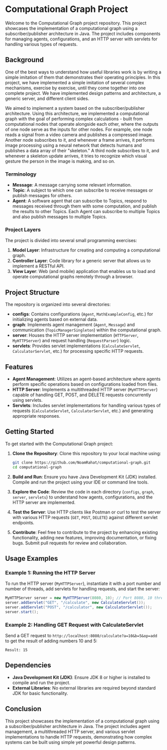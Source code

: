 # Computational Graph Project

Welcome to the Computational Graph project repository. This project showcases the implementation of a computational graph using a subscriber/publisher architecture in Java. The project includes components for managing agents, configurations, and an HTTP server with servlets for handling various types of requests.

## Background

One of the best ways to understand how useful libraries work is by writing a simple imitation of them that demonstrates their operating principles. In this project, we have implemented a simple imitation of several complex mechanisms, exercise by exercise, until they come together into one complete project. We have implemented design patterns and architecture, a generic server, and different client sides.

We aimed to implement a system based on the subscriber/publisher architecture. Using this architecture, we implemented a computational graph with the goal of performing complex calculations - built from computational nodes that operate alongside each other, where the outputs of one node serve as the inputs for other nodes. For example, one node reads a signal from a video camera and publishes a compressed image. Another node subscribes to it, and whenever a frame arrives, it performs image processing using a neural network that detects humans and publishes a data array of their "skeleton." A third node subscribes to it, and whenever a skeleton update arrives, it tries to recognize which visual gesture the person in the image is making, and so on.

### Terminology

- **Message**: A message carrying some relevant information.
- **Topic**: A subject to which one can subscribe to receive messages or publish messages for others.
- **Agent**: A software agent that can subscribe to Topics, respond to messages received through them with some computation, and publish the results to other Topics. Each Agent can subscribe to multiple Topics and also publish messages to multiple Topics.

### Project Layers

The project is divided into several small programming exercises:

1. **Model Layer**: Infrastructure for creating and computing a computational graph.
2. **Controller Layer**: Code library for a generic server that allows us to implement a RESTful API.
3. **View Layer**: Web (and mobile) application that enables us to load and operate computational graphs remotely through a browser.

## Project Structure

The repository is organized into several directories:

- **configs**: Contains configurations (`Agent`, `MathExampleConfig`, etc.) for initializing agents based on external data.
- **graph**: Implements agent management (`Agent`, `Message`) and communication (`TopicManagerSingleton`) within the computational graph.
- **server**: Houses the HTTP server implementation (`HTTPServer`, `MyHTTPServer`) and request handling (`RequestParser`) logic.
- **servlets**: Provides servlet implementations (`CalculateServlet`, `CalculatorServlet`, etc.) for processing specific HTTP requests.

## Features

- **Agent Management**: Utilizes an agent-based architecture where agents perform specific operations based on configurations loaded from files.
- **HTTP Server**: Implements a multithreaded HTTP server (`MyHTTPServer`) capable of handling GET, POST, and DELETE requests concurrently using servlets.
- **Servlets**: Includes servlet implementations for handling various types of requests (`CalculateServlet`, `CalculatorServlet`, etc.) and generating appropriate responses.

## Getting Started

To get started with the Computational Graph project:

1. **Clone the Repository**: Clone this repository to your local machine using:
   ```sh
   git clone https://github.com/NoamRahat/computational-graph.git
   cd computational-graph
   ```

2. **Build and Run**: Ensure you have Java Development Kit (JDK) installed. Compile and run the project using your IDE or command line tools.

3. **Explore the Code**: Review the code in each directory (`configs`, `graph`, `server`, `servlets`) to understand how agents, configurations, and the HTTP server are implemented.

4. **Test the Server**: Use HTTP clients like Postman or curl to test the server with various HTTP requests (`GET`, `POST`, `DELETE`) against different servlet endpoints.

5. **Contribute**: Feel free to contribute to the project by enhancing existing functionality, adding new features, improving documentation, or fixing bugs. Submit pull requests for review and collaboration.

## Usage Examples

### Example 1: Running the HTTP Server

To run the HTTP server (`MyHTTPServer`), instantiate it with a port number and number of threads, add servlets for handling requests, and start the server:
```java
MyHTTPServer server = new MyHTTPServer(8080, 10); // Port 8080, 10 threads
server.addServlet("GET", "/calculate", new CalculateServlet());
server.addServlet("POST", "/calculator", new CalculatorServlet());
server.start();
```

### Example 2: Handling GET Request with CalculateServlet

Send a GET request to `http://localhost:8080/calculate?a=10&b=5&op=add` to get the result of adding numbers 10 and 5:
```
Result: 15
```

## Dependencies

- **Java Development Kit (JDK)**: Ensure JDK 8 or higher is installed to compile and run the project.
- **External Libraries**: No external libraries are required beyond standard JDK for basic functionality.

## Conclusion

This project showcases the implementation of a computational graph using a subscriber/publisher architecture in Java. The project includes agent management, a multithreaded HTTP server, and various servlet implementations to handle HTTP requests, demonstrating how complex systems can be built using simple yet powerful design patterns.
